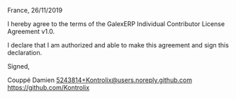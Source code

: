 France, 26/11/2019

I hereby agree to the terms of the GalexERP Individual Contributor License
Agreement v1.0.

I declare that I am authorized and able to make this agreement and sign this
declaration.

Signed,

Couppé Damien 5243814+Kontrolix@users.noreply.github.com https://github.com/Kontrolix
